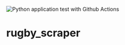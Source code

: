 ![Python application test with Github Actions](https://github.com/malcolmsfraser/rugby_scraper/workflows/Python%20application%20test%20with%20Github%20Actions/badge.svg)

# rugby_scraper
